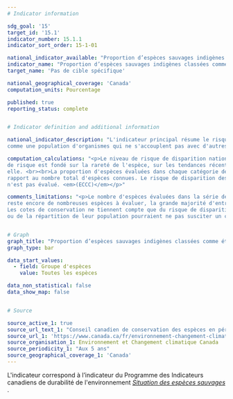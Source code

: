 ```yaml
---
# Indicator information

sdg_goal: '15'
target_id: '15.1'
indicator_number: 15.1.1
indicator_sort_order: 15-1-01

national_indicator_available: "Proportion d’espèces sauvages indigènes classées comme étant en sécurité ou apparemment en sécurité selon le risque de disparition national"
indicator_name: "Proportion d’espèces sauvages indigènes classées comme étant en sécurité ou apparemment en sécurité selon le risque de disparition national"
target_name: 'Pas de cible spécifique'

national_geographical_coverage: 'Canada'
computation_units: Pourcentage

published: true
reporting_status: complete


# Indicator definition and additional information

national_indicator_description: "L'indicateur principal résume le risque de disparition des différentes espèces au Canada. Une espèce est définie 
comme une population d'organismes qui ne s'accouplent pas avec d'autres populations même lorsqu'elles occupent un même territoire au même moment. <em>(ECCC)</em>"

computation_calculations: "<p>Le niveau de risque de disparition national est une évaluation de la probabilité qu'une espèce donnée disparaisse du Canada. Ce niveau 
de risque est fondé sur la rareté de l'espèce, sur les tendances récentes de la taille et de la répartition de sa population ainsi que sur les menaces pesant sur 
elle. <br><br>La proportion d'espèces évaluées dans chaque catégorie de risque est rapportée ainsi que la proportion d'espèces dont le risque de disparition est connu par 
rapport au nombre total d'espèces connues. Le risque de disparition des espèces qui ne sont pas indigènes au Canada, dites espèces exotiques, 
n'est pas évalué. <em>(ECCC)</em></p>"

comments_limitations: "<p>Le nombre d'espèces évaluées dans la série de rapports Espèces sauvages est passé de 1 670 en 2000 à 29 848 en 2015. Cependant, il 
reste encore de nombreuses espèces à évaluer, la grande majorité d'entre elles étant des insectes et d'autres invertébrés.<br><br>
Les cotes de conservation ne tiennent compte que du risque de disparition du Canada. Il s'ensuit que pour certaines espèces, des changements importants de la taille 
ou de la répartition de leur population pourraient ne pas susciter un changement de leur cote de conservation. <em>(ECCC)</em></p>"


# Graph
graph_title: "Proportion d’espèces sauvages indigènes classées comme étant en sécurité ou apparemment en sécurité"
graph_type: bar

data_start_values:
  - field: Groupe d'espèces
    value: Toutes les espèces

data_non_statistical: false
data_show_map: false


# Source

source_active_1: true
source_url_text_1: "Conseil canadien de conservation des espèces en péril (2016) Espèces sauvages 2015 : la situation générale des espèces au Canada, Groupe de travail national sur la situation générale."
source_url_1: 'https://www.canada.ca/fr/environnement-changement-climatique/services/indicateurs-environnementaux/situation-especes-sauvages.html'
source_organisation_1: Environnement et Changement climatique Canada
source_periodicity_1: "Aux 5 ans"
source_geographical_coverage_1: 'Canada'
---
```

L'indicateur correspond à l’indicateur du Programme des Indicateurs canadiens de durabilité de l'environnement <a href="https://www.canada.ca/fr/environnement-changement-climatique/services/indicateurs-environnementaux/situation-especes-sauvages.html"> <em>Situation des espèces sauvages </em></a>.
